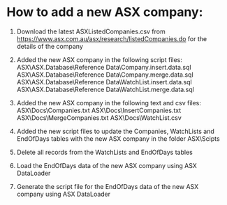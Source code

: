 # How to add a new ASX company:

1. Download the latest ASXListedCompanies.csv from https://www.asx.com.au/asx/research/listedCompanies.do for the details of the company

2. Added the new ASX company in the following script files:
   ASX\ASX.Database\Reference Data\Company.insert.data.sql
   ASX\ASX.Database\Reference Data\Company.merge.data.sql
   ASX\ASX.Database\Reference Data\WatchList.insert.data.sql
   ASX\ASX.Database\Reference Data\WatchList.merge.data.sql

3. Added the new ASX company in the following text and csv files:
   ASX\Docs\Companies.txt
   ASX\Docs\InsertCompanies.txt
   ASX\Docs\MergeCompanies.txt
   ASX\Docs\WatchList.csv

4. Added the new script files to update the Companies, WatchLists and EndOfDays tables with the new ASX company in the folder ASX\Scipts

5. Delete all records from the WatchLists and EndOfDays tables

6. Load the EndOfDays data of the new ASX company using ASX DataLoader

7. Generate the script file for the EndOfDays data of the new ASX company using ASX DataLoader












